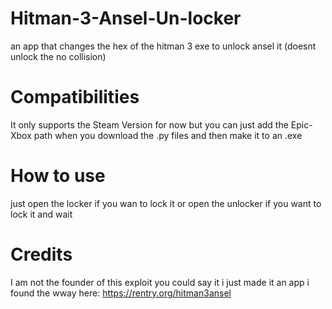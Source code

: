 # Hitman-3-Ansel-Un-locker
an app that changes the hex of the hitman 3 exe to unlock ansel it (doesnt unlock the no collision)

# Compatibilities
It only supports the Steam Version for now but you can just add the Epic-Xbox path when you download the .py files and then make it to an .exe

# How to use
just open the locker if you wan to lock it or open the unlocker if you want to lock it and wait

# Credits
I am not the founder of this exploit you could say it i just made it an app  i found the wway here: https://rentry.org/hitman3ansel 
